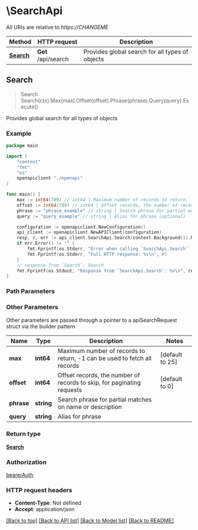 # \SearchApi

All URIs are relative to *https://CHANGEME*

Method | HTTP request | Description
------------- | ------------- | -------------
[**Search**](SearchApi.md#Search) | **Get** /api/search | Provides global search for all types of objects



## Search

> Search Search(ctx).Max(max).Offset(offset).Phrase(phrase).Query(query).Execute()

Provides global search for all types of objects



### Example

```go
package main

import (
    "context"
    "fmt"
    "os"
    openapiclient "./openapi"
)

func main() {
    max := int64(789) // int64 | Maximum number of records to return, -1 can be used to fetch all records (optional) (default to 25)
    offset := int64(789) // int64 | Offset records, the number of records to skip, for paginating requests (optional) (default to 0)
    phrase := "phrase_example" // string | Search phrase for partial matches on name or description (optional)
    query := "query_example" // string | Alias for phrase (optional)

    configuration := openapiclient.NewConfiguration()
    api_client := openapiclient.NewAPIClient(configuration)
    resp, r, err := api_client.SearchApi.Search(context.Background()).Max(max).Offset(offset).Phrase(phrase).Query(query).Execute()
    if err.Error() != "" {
        fmt.Fprintf(os.Stderr, "Error when calling `SearchApi.Search``: %v\n", err)
        fmt.Fprintf(os.Stderr, "Full HTTP response: %v\n", r)
    }
    // response from `Search`: Search
    fmt.Fprintf(os.Stdout, "Response from `SearchApi.Search`: %v\n", resp)
}
```

### Path Parameters



### Other Parameters

Other parameters are passed through a pointer to a apiSearchRequest struct via the builder pattern


Name | Type | Description  | Notes
------------- | ------------- | ------------- | -------------
 **max** | **int64** | Maximum number of records to return, -1 can be used to fetch all records | [default to 25]
 **offset** | **int64** | Offset records, the number of records to skip, for paginating requests | [default to 0]
 **phrase** | **string** | Search phrase for partial matches on name or description | 
 **query** | **string** | Alias for phrase | 

### Return type

[**Search**](search.md)

### Authorization

[bearerAuth](../README.md#bearerAuth)

### HTTP request headers

- **Content-Type**: Not defined
- **Accept**: application/json

[[Back to top]](#) [[Back to API list]](../README.md#documentation-for-api-endpoints)
[[Back to Model list]](../README.md#documentation-for-models)
[[Back to README]](../README.md)

